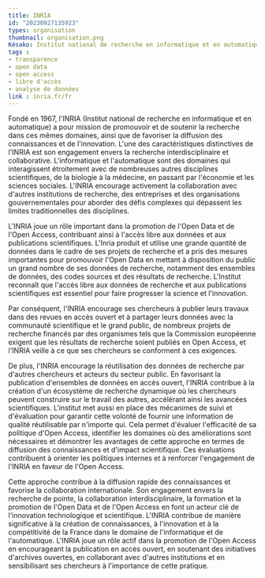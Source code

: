 ```yaml
---
title: INRIA
id: "20230927135923"
types: organisation
thumbnail: organisation.png
Késako: Institut national de recherche en informatique et en automatique
tags :
- transparence
- open data
- open access
- libre d'accès
- analyse de données
link : inria.fr/fr
---
```


Fondé en 1967, l'INRIA (Institut national de recherche en informatique et en automatique) a pour mission de promouvoir et de soutenir la recherche dans ces mêmes domaines, ainsi que de favoriser la diffusion des connaissances et de l'innovation.
L'une des caractéristiques distinctives de l'INRIA est son engagement envers la recherche interdisciplinaire et collaborative. L'informatique et l'automatique sont des domaines qui interagissent étroitement avec de nombreuses autres disciplines scientifiques, de la biologie à la médecine, en passant par l'économie et les sciences sociales. L'INRIA encourage activement la collaboration avec d'autres institutions de recherche, des entreprises et des organisations gouvernementales pour aborder des défis complexes qui dépassent les limites traditionnelles des disciplines.

 L'INRIA joue un rôle important dans la promotion de l'Open Data et de l'Open Access, contribuant ainsi à l'accès libre aux données et aux publications scientifiques. L'Inria produit et utilise une grande quantité de données dans le cadre de ses projets de recherche et a pris des mesures importantes pour promouvoir l'Open Data en mettant à disposition du public un grand nombre de ses données de recherche, notamment des ensembles de données, des codes sources et des résultats de recherche. L'Institut reconnaît que l'accès libre aux données de recherche et aux publications scientifiques est essentiel pour faire progresser la science et l'innovation. 
 
 Par conséquent, l'INRIA encourage ses chercheurs à publier leurs travaux dans des revues en accès ouvert et à partager leurs données avec la communauté scientifique et le grand public, de nombreux projets de recherche financés par des organismes tels que la Commission européenne exigent que les résultats de recherche soient publiés en Open Access, et l'INRIA veille à ce que ses chercheurs se conforment à ces exigences. 

De plus, l'INRIA encourage la réutilisation des données de recherche par d'autres chercheurs et acteurs du secteur public. En favorisant la publication d'ensembles de données en accès ouvert, l'INRIA contribue à la création d'un écosystème de recherche dynamique où les chercheurs peuvent construire sur le travail des autres, accélérant ainsi les avancées scientifiques. 
L'institut met aussi en place des mécanimes de suivi et d'évaluation pour garantir cette volonté de fournir une information de qualité réutilisable par n'importe qui. Cela permet d'évaluer l'efficacité de sa politique d'Open Access, identifier les domaines où des améliorations sont nécessaires et démontrer les avantages de cette approche en termes de diffusion des connaissances et d'impact scientifique. Ces évaluations contribuent à orienter les politiques internes et à renforcer l'engagement de l'INRIA en faveur de l'Open Access.

Cette approche contribue à la diffusion rapide des connaissances et favorise la collaboration internationale. Son engagement envers la recherche de pointe, la collaboration interdisciplinaire, la formation et la promotion de l'Open Data et de l'Open Access en font un acteur clé de l'innovation technologique et scientifique. L'INRIA contribue de manière significative à la création de connaissances, à l'innovation et à la compétitivité de la France dans le domaine de l'informatique et de l'automatique. 
L'INRIA joue un rôle actif dans la promotion de l'Open Access en encourageant la publication en accès ouvert, en soutenant des initiatives d'archives ouvertes, en collaborant avec d'autres institutions et en sensibilisant ses chercheurs à l'importance de cette pratique.


